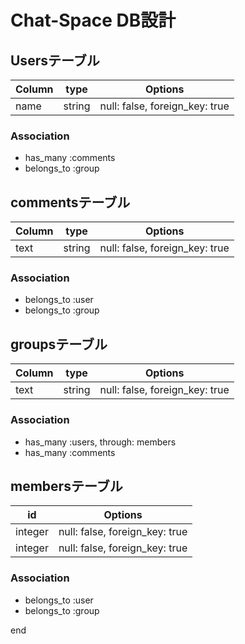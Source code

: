 # Chat-Space DB設計

## Usersテーブル
|Column|type|Options|
|------|----|-------|
|name|string|null: false, foreign_key: true|

### Association
 - has_many :comments
 - belongs_to :group

                   
## commentsテーブル
|Column|type|Options|
|------|----|-------|
|text|string|null: false, foreign_key: true|

### Association
 - belongs_to :user
 - belongs_to :group


## groupsテーブル
|Column|type|Options|
|------|----|-------|
|text|string|null: false, foreign_key: true|

### Association
 - has_many :users, through: members
 - has_many :comments

## membersテーブル
|id|Options|
|--|-------|
|integer|null: false, foreign_key: true|
|integer|null: false, foreign_key: true|

### Association
 - belongs_to :user
 - belongs_to :group

end